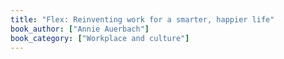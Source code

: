 ```yaml
---
title: "Flex: Reinventing work for a smarter, happier life"
book_author: ["Annie Auerbach"]
book_category: ["Workplace and culture"]
---
```

